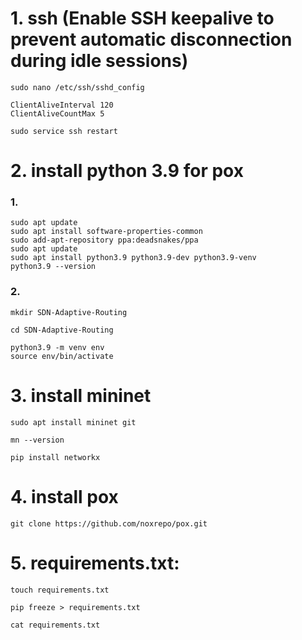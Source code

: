 # 1. ssh (Enable SSH keepalive to prevent automatic disconnection during idle sessions)

```
sudo nano /etc/ssh/sshd_config
```
```
ClientAliveInterval 120      
ClientAliveCountMax 5       
```
```
sudo service ssh restart
```

# 2. install python 3.9 for pox

### 1. 

```
sudo apt update
sudo apt install software-properties-common
sudo add-apt-repository ppa:deadsnakes/ppa
sudo apt update
sudo apt install python3.9 python3.9-dev python3.9-venv
python3.9 --version
```

### 2. 
```
mkdir SDN-Adaptive-Routing
```
```
cd SDN-Adaptive-Routing
```

```
python3.9 -m venv env
source env/bin/activate
```

# 3. install mininet

```
sudo apt install mininet git
```
```
mn --version
```
```
pip install networkx
```

# 4. install pox

```
git clone https://github.com/noxrepo/pox.git
```

# 5. requirements.txt:
```
touch requirements.txt
```
```
pip freeze > requirements.txt
```
```
cat requirements.txt
```



